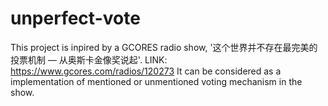 # unperfect-vote
This project is inpired by a GCORES radio show, '这个世界并不存在最完美的投票机制 — 从奥斯卡金像奖说起'. 
LINK: https://www.gcores.com/radios/120273
It can be considered as a implementation of mentioned or unmentioned voting mechanism in the show.
